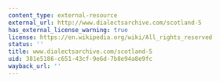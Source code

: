 ```yaml
---
content_type: external-resource
external_url: http://www.dialectsarchive.com/scotland-5
has_external_license_warning: true
license: https://en.wikipedia.org/wiki/All_rights_reserved
status: ''
title: www.dialectsarchive.com/scotland-5
uid: 381e5186-c651-43cf-9e6d-7b8e94a8e9fc
wayback_url: ''
---
```

